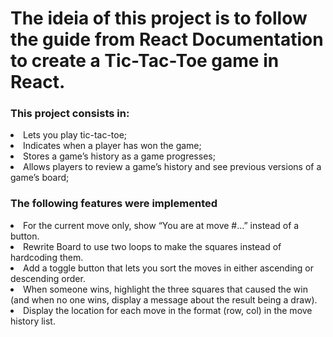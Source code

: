<h1>The ideia of this project is to follow the guide from React Documentation to create a Tic-Tac-Toe game in React.</h1>

<h3>This project consists in:</h3>
<li>Lets you play tic-tac-toe;</li>
<li>Indicates when a player has won the game;</li>
<li>Stores a game’s history as a game progresses;</li>
<li>Allows players to review a game’s history and see previous versions of a game’s board;</li>

<h3>The following features were implemented</h3>
<li>For the current move only, show “You are at move #…” instead of a button.</li>
<li>Rewrite Board to use two loops to make the squares instead of hardcoding them.</li>
<li>Add a toggle button that lets you sort the moves in either ascending or descending order.</li>
<li>When someone wins, highlight the three squares that caused the win (and when no one wins, display a message about the result being a draw).</li>
<li>Display the location for each move in the format (row, col) in the move history list.</li>
